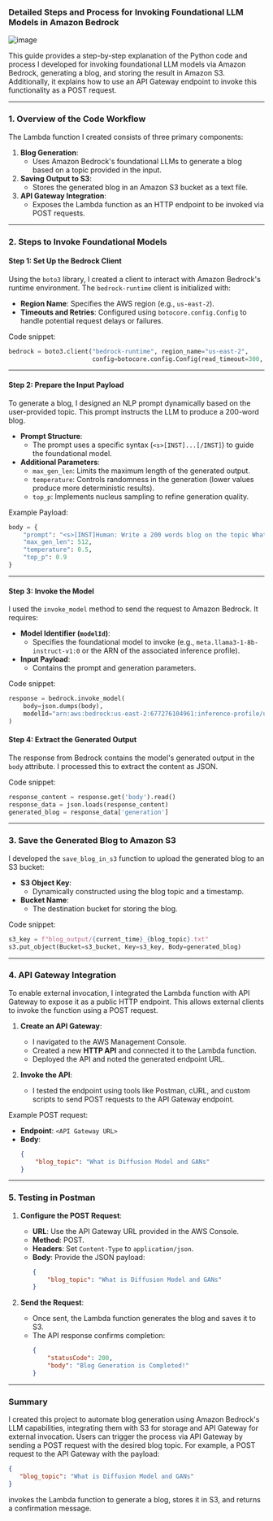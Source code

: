 ### **Detailed Steps and Process for Invoking Foundational LLM Models in Amazon Bedrock**
![image](https://github.com/user-attachments/assets/3bf42234-93d7-4dff-9d10-a76c15997027)

This guide provides a step-by-step explanation of the Python code and process I developed for invoking foundational LLM models via Amazon Bedrock, generating a blog, and storing the result in Amazon S3. Additionally, it explains how to use an API Gateway endpoint to invoke this functionality as a POST request.

---

### **1. Overview of the Code Workflow**

The Lambda function I created consists of three primary components:
1. **Blog Generation**:
   - Uses Amazon Bedrock's foundational LLMs to generate a blog based on a topic provided in the input.
2. **Saving Output to S3**:
   - Stores the generated blog in an Amazon S3 bucket as a text file.
3. **API Gateway Integration**:
   - Exposes the Lambda function as an HTTP endpoint to be invoked via POST requests.

---

### **2. Steps to Invoke Foundational Models**

#### **Step 1: Set Up the Bedrock Client**
Using the `boto3` library, I created a client to interact with Amazon Bedrock's runtime environment. The `bedrock-runtime` client is initialized with:
- **Region Name**: Specifies the AWS region (e.g., `us-east-2`).
- **Timeouts and Retries**: Configured using `botocore.config.Config` to handle potential request delays or failures.

Code snippet:
```python
bedrock = boto3.client("bedrock-runtime", region_name="us-east-2",
                       config=botocore.config.Config(read_timeout=300, retries={'max_attempts': 3}))
```

---

#### **Step 2: Prepare the Input Payload**
To generate a blog, I designed an NLP prompt dynamically based on the user-provided topic. This prompt instructs the LLM to produce a 200-word blog.

- **Prompt Structure**:
  - The prompt uses a specific syntax (`<s>[INST]...[/INST]`) to guide the foundational model.
- **Additional Parameters**:
  - `max_gen_len`: Limits the maximum length of the generated output.
  - `temperature`: Controls randomness in the generation (lower values produce more deterministic results).
  - `top_p`: Implements nucleus sampling to refine generation quality.

Example Payload:
```python
body = {
    "prompt": "<s>[INST]Human: Write a 200 words blog on the topic What is Diffusion Model and GANs\nAssistant:[/INST]",
    "max_gen_len": 512,
    "temperature": 0.5,
    "top_p": 0.9
}
```

---

#### **Step 3: Invoke the Model**
I used the `invoke_model` method to send the request to Amazon Bedrock. It requires:
- **Model Identifier (`modelId`)**:
  - Specifies the foundational model to invoke (e.g., `meta.llama3-1-8b-instruct-v1:0` or the ARN of the associated inference profile).
- **Input Payload**:
  - Contains the prompt and generation parameters.

Code snippet:
```python
response = bedrock.invoke_model(
    body=json.dumps(body),
    modelId="arn:aws:bedrock:us-east-2:677276104961:inference-profile/us.meta.llama3-1-8b-instruct-v1:0"
)
```

#### **Step 4: Extract the Generated Output**
The response from Bedrock contains the model's generated output in the `body` attribute. I processed this to extract the content as JSON.

Code snippet:
```python
response_content = response.get('body').read()
response_data = json.loads(response_content)
generated_blog = response_data['generation']
```

---

### **3. Save the Generated Blog to Amazon S3**

I developed the `save_blog_in_s3` function to upload the generated blog to an S3 bucket:
- **S3 Object Key**:
  - Dynamically constructed using the blog topic and a timestamp.
- **Bucket Name**:
  - The destination bucket for storing the blog.

Code snippet:
```python
s3_key = f"blog_output/{current_time}_{blog_topic}.txt"
s3.put_object(Bucket=s3_bucket, Key=s3_key, Body=generated_blog)
```

---

### **4. API Gateway Integration**

To enable external invocation, I integrated the Lambda function with API Gateway to expose it as a public HTTP endpoint. This allows external clients to invoke the function using a POST request.

1. **Create an API Gateway**:
   - I navigated to the AWS Management Console.
   - Created a new **HTTP API** and connected it to the Lambda function.
   - Deployed the API and noted the generated endpoint URL.

2. **Invoke the API**:
   - I tested the endpoint using tools like Postman, cURL, and custom scripts to send POST requests to the API Gateway endpoint.

Example POST request:
- **Endpoint**: `<API Gateway URL>`
- **Body**:
   ```json
   {
       "blog_topic": "What is Diffusion Model and GANs"
   }
   ```

---

### **5. Testing in Postman**

1. **Configure the POST Request**:
   - **URL**: Use the API Gateway URL provided in the AWS Console.
   - **Method**: POST.
   - **Headers**: Set `Content-Type` to `application/json`.
   - **Body**: Provide the JSON payload:
     ```json
     {
         "blog_topic": "What is Diffusion Model and GANs"
     }
     ```

2. **Send the Request**:
   - Once sent, the Lambda function generates the blog and saves it to S3.
   - The API response confirms completion:
     ```json
     {
         "statusCode": 200,
         "body": "Blog Generation is Completed!"
     }
     ```

---

### **Summary**

I created this project to automate blog generation using Amazon Bedrock's LLM capabilities, integrating them with S3 for storage and API Gateway for external invocation. Users can trigger the process via API Gateway by sending a POST request with the desired blog topic. For example, a POST request to the API Gateway with the payload:
```json
{
   "blog_topic": "What is Diffusion Model and GANs"
}
```
invokes the Lambda function to generate a blog, stores it in S3, and returns a confirmation message.

